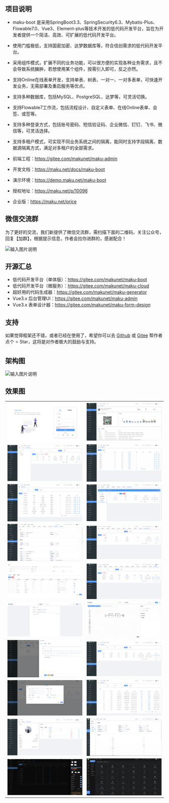## 项目说明

- maku-boot 是采用SpringBoot3.3、SpringSecurity6.3、Mybatis-Plus、Flowable7.0、Vue3、Element-plus等技术开发的低代码开发平台，旨在为开发者提供一个简洁、高效、可扩展的低代码开发平台。
- 使用门槛极低，支持国密加密、达梦数据库等，符合信创需求的低代码开发平台。
- 采用组件模式，扩展不同的业务功能，可以很方便的实现各种业务需求，且不会导致系统臃肿，若想使用某个组件，按需引入即可，反之亦然。
- 支持Online在线表单开发，支持单表、树表、一对一、一对多表单，可快速开发业务，无需部署及重启服务等优点。
- 支持多种数据库，包括MySQL、PostgreSQL、达梦等，可灵活切换。
- 支持Flowable7工作流，包括流程设计、自定义表单、在线Online表单、会签、或签等。
- 支持多种登录方式，包括账号密码、短信验证码、企业微信、钉钉、飞书、微信等，可灵活选择。
- 支持多租户模式，可实现不同业务系统之间的隔离，能同时支持字段隔离、数据源隔离方式，满足对多租户的全部需求。

- 前端工程：https://gitee.com/makunet/maku-admin
- 开发文档：https://maku.net/docs/maku-boot
- 演示环境：https://demo.maku.net/maku-boot
- 授权地址：https://maku.net/p/10096
- 企业版：https://maku.net/price

## 微信交流群

为了更好的交流，我们新提供了微信交流群，需扫描下面的二维码，关注公众号，回复【加群】，根据提示信息，作者会拉你进群的，感谢配合！

![输入图片说明](images/qrcode.png)


## 开源汇总
- 低代码开发平台（单体版）：https://gitee.com/makunet/maku-boot
- 低代码开发平台（微服务）：https://gitee.com/makunet/maku-cloud
- 超好用的代码生成器：https://gitee.com/makunet/maku-generator
- Vue3.x 后台管理UI：https://gitee.com/makunet/maku-admin
- Vue3.x 表单设计器：https://gitee.com/makunet/maku-form-design


## 支持

如果觉得框架还不错，或者已经在使用了，希望你可以去 [Github](https://github.com/makunet/maku-boot)
或 [Gitee](https://gitee.com/makunet/maku-boot) 帮作者点个 ⭐ Star，这将是对作者极大的鼓励与支持。


## 架构图

![输入图片说明](images/0.png)

## 效果图

<table>
    <tr>
        <td><img src="images/1.png"/></td>
        <td><img src="images/2.png"/></td>
    </tr>
    <tr>
        <td><img src="images/3.png"/></td>
        <td><img src="images/4.png"/></td>
    </tr>
    <tr>
        <td><img src="images/5.png"/></td>
        <td><img src="images/6.png"/></td>
    </tr>
    <tr>
        <td><img src="images/7.png"/></td>
        <td><img src="images/8.png"/></td>
    </tr>
    <tr>
        <td><img src="images/9.png"/></td>
        <td><img src="images/10.png"/></td>
    </tr>
    <tr>
        <td><img src="images/11.png"/></td>
        <td><img src="images/12.png"/></td>
    </tr>
    <tr>
        <td><img src="images/13.png"/></td>
        <td><img src="images/14.png"/></td>
    </tr>
    <tr>
        <td><img src="images/15.png"/></td>
        <td><img src="images/16.png"/></td>
    </tr>
    <tr>
        <td><img src="images/17.png"/></td>
        <td><img src="images/18.png"/></td>
    </tr>
    <tr>
        <td><img src="images/19.png"/></td>
        <td><img src="images/20.png"/></td>
    </tr>
</table>